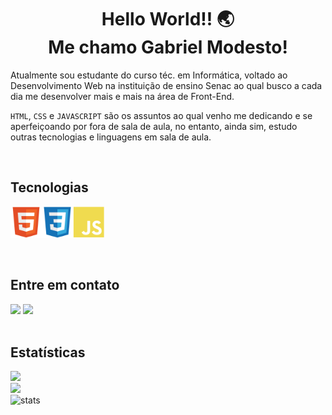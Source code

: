 
## <h1 align="center"> Hello World!! 🌏<br> Me chamo Gabriel Modesto!</h1>
Atualmente sou estudante do curso téc. em Informática, voltado ao Desenvolvimento Web na instituição de ensino Senac ao qual busco a cada dia me desenvolver mais e mais na área de Front-End.

`HTML`, `CSS` e `JAVASCRIPT` são os assuntos ao qual venho me dedicando e se aperfeiçoando por fora de sala de aula, no entanto, ainda sim, estudo outras tecnologias e linguagens em sala de aula.

<br>


## Tecnologias

<div style="display:flex"><br>

  <img align="center" alt="Rafa-HTML" height="50" width="50" src="https://raw.githubusercontent.com/devicons/devicon/master/icons/html5/html5-original.svg">
  <img align="center" alt="Rafa-CSS" height="50" width="50" src="https://raw.githubusercontent.com/devicons/devicon/master/icons/css3/css3-original.svg">

  <img align="center" alt="Rafa-Js" height="50" width="50" src="https://raw.githubusercontent.com/devicons/devicon/master/icons/javascript/javascript-plain.svg">

</div>
<br>
<br>

## Entre em contato

<a href="https://www.linkedin.com/in/gabrielm-oliveira/"><img src="https://img.shields.io/badge/LinkedIn-0077B5?style=for-the-badge&logo=linkedin&logoColor=white" target="_blank"></a>
<a href="mailto:gabriel_26@outlook.com.br"><img src="https://img.shields.io/badge/-Gmail-%23333?style=for-the-badge&logo=gmail&logoColor=white" target="_blank"></a>
<br>
<br>


## Estatísticas
<div>
  
  <img height="150em"  src="https://github-readme-stats.vercel.app/api?username=Gabriel-Modesto&show_icons=true&theme=dracula&include_all_commits=true&count_private=true"/>
<br>
  <img height="150em" src="https://github-readme-stats.vercel.app/api/top-langs/?username=Gabriel-Modesto&layout=compact&langs_count=7&theme=dracula"/>
<br>
  <img height="160em" src="https://github-readme-streak-stats.herokuapp.com/?user=gabriel-modesto&theme=omni&theme=dracula" alt="stats"/>
</div>


